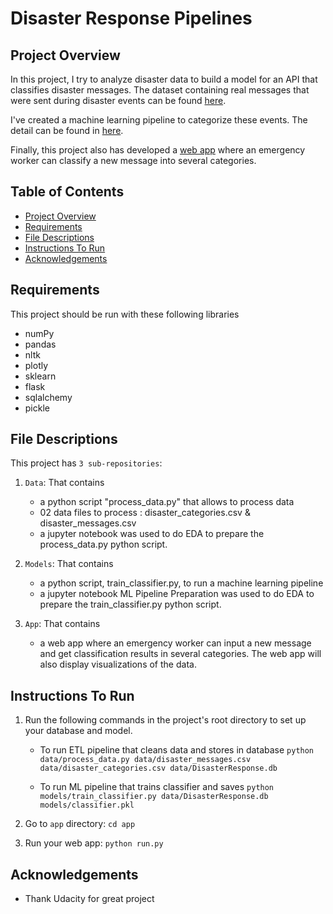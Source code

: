 # Disaster Response Pipelines

## Project Overview
In this project, I try to analyze disaster data to build a model for an API that classifies disaster messages. The dataset containing real messages that were sent during disaster events can be found [here](https://github.com/nguyenduchuyvn/my_nanodegrees-/tree/main/MySecondProject/data). 

I've created a machine learning pipeline to categorize these events. The detail can be found in [here](https://github.com/nguyenduchuyvn/my_nanodegrees-/tree/main/MySecondProject/models).

Finally, this project also has developed a [web app](https://github.com/nguyenduchuyvn/my_nanodegrees-/tree/main/MySecondProject/app) where an emergency worker can classify  a new message into several categories. 

## Table of Contents

 * [Project Overview](#project-overview)
 * [Requirements](#requirements)
 * [File Descriptions](#file-descriptions)
 * [Instructions To Run](#instructions-to-run)
 * [Acknowledgements](#acknowledgements)
 
## Requirements
This project should be run with these following libraries
- numPy
- pandas
- nltk
- plotly
- sklearn
- flask
- sqlalchemy
- pickle

## File Descriptions
This project has `3 sub-repositories`: 
1. `Data`: That contains 
    - a python script "process_data.py"  that allows to process data 
    - 02 data files to process : disaster_categories.csv   &  disaster_messages.csv 
    - a jupyter notebook was used to do EDA to prepare the process_data.py python script.

2. `Models`: That contains 
    - a python script, train_classifier.py, to run a machine learning pipeline 
    - a jupyter notebook ML Pipeline Preparation was used to do EDA to prepare the train_classifier.py python script.

3. `App`: That contains
    - a web app where an emergency worker can input a new message and get classification results in several categories. The web app will also display visualizations of the data. 

## Instructions To Run

1. Run the following commands in the project's root directory to set up your database and model.

    - To run ETL pipeline that cleans data and stores in database
        `python data/process_data.py data/disaster_messages.csv data/disaster_categories.csv data/DisasterResponse.db`
        
    - To run ML pipeline that trains classifier and saves
        `python models/train_classifier.py data/DisasterResponse.db models/classifier.pkl`

2. Go to `app` directory: `cd app`

3. Run your web app: `python run.py`

## Acknowledgements
- Thank Udacity for great project 
